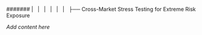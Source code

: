 ####### |   |   |   |   |   |   ├── Cross-Market Stress Testing for Extreme Risk Exposure

*Add content here*